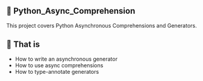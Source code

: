 ## :file_folder: Python_Async_Comprehension

This project covers Python Asynchronous Comprehensions and Generators.

## :scroll: That is
- How to write an asynchronous generator
- How to use async comprehensions
- How to type-annotate generators
